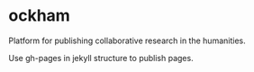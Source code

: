 ockham
======

Platform for publishing collaborative research in the humanities.

Use gh-pages in jekyll structure to publish pages.
